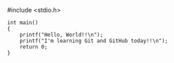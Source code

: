 #include <stdio.h>
	

	int main()
	{
		printf("Hello, World!!\n");
		printf("I'm learning Git and GitHub today!!\n");
		return 0;
	}
